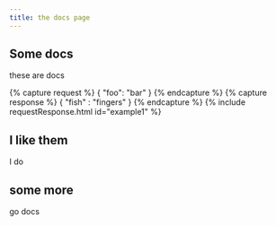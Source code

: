 ```yaml
---
title: the docs page
---
```


## Some docs

these are docs

{% capture request %}
{
	"foo": "bar"
}
{% endcapture %}
{% capture response %}
{
	"fish" : "fingers"
}
{% endcapture %}
{% include requestResponse.html id="example1" %}

## I like them

I do

## some more

go docs
